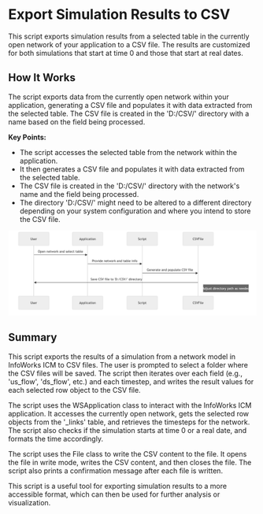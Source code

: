 # Export Simulation Results to CSV

This script exports simulation results from a selected table in the currently open network of your application to a CSV file. The results are customized for both simulations that start at time 0 and those that start at real dates.

## How It Works

The script exports data from the currently open network within your application, generating a CSV file and populates it with data extracted from the selected table. The CSV file is created in the 'D:/CSV/' directory with a name based on the field being processed.

**Key Points:**

- The script accesses the selected table from the network within the application.
- It then generates a CSV file and populates it with data extracted from the selected table.
- The CSV file is created in the 'D:/CSV/' directory with the network's name and the field being processed.
- The directory 'D:/CSV/' might need to be altered to a different directory depending on your system configuration and where you intend to store the CSV file.

![alt text](image.png)

## Summary
This script exports the results of a simulation from a network model in InfoWorks ICM to CSV files. The user is prompted to select a folder where the CSV files will be saved. The script then iterates over each field (e.g., 'us_flow', 'ds_flow', etc.) and each timestep, and writes the result values for each selected row object to the CSV file.

The script uses the WSApplication class to interact with the InfoWorks ICM application. It accesses the currently open network, gets the selected row objects from the '_links' table, and retrieves the timesteps for the network. The script also checks if the simulation starts at time 0 or a real date, and formats the time accordingly.

The script uses the File class to write the CSV content to the file. It opens the file in write mode, writes the CSV content, and then closes the file. The script also prints a confirmation message after each file is written.

This script is a useful tool for exporting simulation results to a more accessible format, which can then be used for further analysis or visualization.